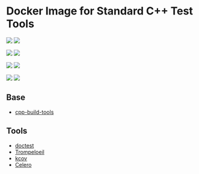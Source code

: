 # Docker Image for Standard C++ Test Tools

[![](https://images.microbadger.com/badges/version/lyrahgames/cpp-test-tools.svg)](https://microbadger.com/images/lyrahgames/cpp-test-tools)
[![](https://images.microbadger.com/badges/commit/lyrahgames/cpp-test-tools.svg)](https://microbadger.com/images/lyrahgames/cpp-test-tools)

[![](https://img.shields.io/microbadger/image-size/lyrahgames/cpp-test-tools.svg?style=for-the-badge)](https://microbadger.com/images/lyrahgames/cpp-test-tools)
[![](https://img.shields.io/microbadger/layers/lyrahgames/cpp-test-tools.svg?style=for-the-badge)](https://microbadger.com/images/lyrahgames/cpp-test-tools)

[![](https://img.shields.io/docker/pulls/lyrahgames/cpp-test-tools.svg?style=for-the-badge)](https://hub.docker.com/r/lyrahgames/cpp-test-tools)
[![](https://img.shields.io/docker/stars/lyrahgames/cpp-test-tools.svg?style=for-the-badge)](https://hub.docker.com/r/lyrahgames/cpp-test-tools)

[![](https://img.shields.io/docker/automated/lyrahgames/cpp-test-tools.svg?style=for-the-badge)](https://github.com/lyrahgames/docker-cpp-test-tools.git)
[![](https://img.shields.io/github/last-commit/lyrahgames/docker-cpp-test-tools.svg?style=for-the-badge)](https://github.com/lyrahgames/docker-cpp-test-tools.git)

## Base
- [cpp-build-tools](https://github.com/lyrahgames/docker-cpp-build-tools)

## Tools
- [doctest](https://github.com/onqtam/doctest)
- [Trompeloeil](https://github.com/rollbear/trompeloeil)
- [kcov](https://github.com/SimonKagstrom/kcov)
- [Celero](https://github.com/DigitalInBlue/Celero)